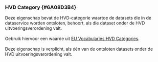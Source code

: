 ### HVD Category {#6A08D3B4}
Deze eigenschap bevat de HVD-categorie waartoe de datasets die in de dataservice worden ontsloten, behoort, als die dataset onder de HVD uitvoeringsverordening valt.
<br/>
<br/>
Gebruik hiervoor een waarde uit <a href='https://op.europa.eu/en/web/eu-vocabularies/dataset/-/resource?uri=http://publications.europa.eu/resource/dataset/high-value-dataset-category' target='_blank'>EU Vocabularies HVD Categories</a>.
<br/>
<br/>
Deze eigenschap is verplicht, als één van de ontsloten datasets onder de HVD uitvoeringsverordening valt.
